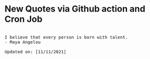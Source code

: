 # New Quotes via Github action and Cron Job

<pre>
<!-- #quote -->
I believe that every person is born with talent.
- Maya Angelou

Updated on: [11/11/2021]
<!-- #quoteEnd -->
</pre>
